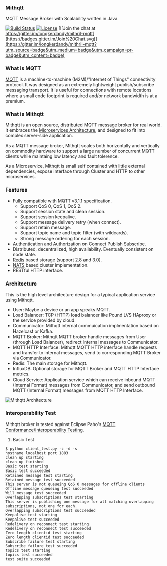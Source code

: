 ### Mithqtt
MQTT Message Broker with Scalability written in Java.

[![Build Status](https://travis-ci.org/longkerdandy/mithqtt.svg?branch=master)](https://travis-ci.org/longkerdandy/mithqtt)
[![License](https://img.shields.io/badge/License-Apache%20License%202.0-blue.svg)](http://www.apache.org/licenses/LICENSE-2.0.html)
[![Join the chat at https://gitter.im/longkerdandy/mithril-mqtt](https://badges.gitter.im/Join%20Chat.svg)](https://gitter.im/longkerdandy/mithril-mqtt?utm_source=badge&utm_medium=badge&utm_campaign=pr-badge&utm_content=badge)

### What is MQTT
[MQTT](http://mqtt.org) is a machine-to-machine (M2M)/"Internet of Things" connectivity protocol. It was designed as an extremely lightweight publish/subscribe messaging transport. It is useful for connections with remote locations where a small code footprint is required and/or network bandwidth is at a premium.

### What is Mithqtt
Mithqtt is an open source, distributed MQTT message broker for real world. It embraces the [Microservices Architecture](http://microservices.io), and designed to fit into complex server-side application.

As a MQTT message broker, Mithqtt scales both horizontally and vertically on commodity hardware to support a large number of concurrent MQTT clients while maintaing low latency and fault tolerence.

As a Microservice, Mithqtt is small self contained with little external dependencies, expose interface through Cluster and HTTP to other microservices.

### Features
- Fully compatible with MQTT v3.1.1 specification.
  - Support QoS 0, QoS 1, QoS 2.
  - Support session state and clean session.
  - Support session keepalive.
  - Support message delivery retry (when connect).
  - Support retain message.
  - Support topic name and topic filter (with wildcards).
  - Strong message ordering for each session.
- Authentication and Authorization on Connect Publish Subscribe.
- Distributed, decentralized, high availability. Eventually consistent on node state.
- [Redis](http://redis.io) based storage (support 2.8 and 3.0).
- [NATS](http://nats.io) based cluster implementation.
- RESTful HTTP interface.

### Architecture
This is the high level architecture design for a typical application service using Mithqtt.
- User: Maybe a device or an app speaks MQTT.
- Load Balancer: TCP (HTTP) load balancer like Pound LVS HAproxy or the service provided by cloud.
- Communicator: Mithqtt internal commuication implmentation based on Hazelcast or Kafka.
- MQTT Broker: Mithqtt MQTT broker handle messages from User (through Load Balancer), redirect internal messages to Communicator.
- MQTT HTTP Interface: Mithqtt MQTT HTTP interface handle requests and transfer to internal messages, send to corresponding MQTT Broker via Communicator.
- Redis: The main storage for Mithqtt.
- InfluxDB: Optional storage for MQTT Broker and MQTT HTTP Interface metrics.
- Cloud Service: Application service which can receive inbound MQTT (Internal Format) messages from Communicator, and send outbound MQTT (Internal Format) messages from MQTT HTTP Interface.

![Mithqtt Architecture](https://github.com/longkerdandy/mithqtt/blob/master/architecture.jpg)

### Interoperability Test
Mithqtt broker is tested against Eclipse Paho's [MQTT Conformance/Interoperability Testing](http://www.eclipse.org/paho/clients/testing/).

1. Basic Test
~~~
$ python client_test.py -z -d -s
hostname localhost port 1883
clean up starting
clean up finished
Basic test starting
Basic test succeeded
Retained message test starting
Retained message test succeeded
This server is not queueing QoS 0 messages for offline clients
Offline message queueing test succeeded
Will message test succeeded
Overlapping subscriptions test starting
This server is publishing one message for all matching overlapping subscriptions, not one for each.
Overlapping subscriptions test succeeded
Keepalive test starting
Keepalive test succeeded
Redelivery on reconnect test starting
Redelivery on reconnect test succeeded
Zero length clientid test starting
Zero length clientid test succeeded
Subscribe failure test starting
Subscribe failure test succeeded
topics test starting
topics test succeeded
test suite succeeded
~~~
